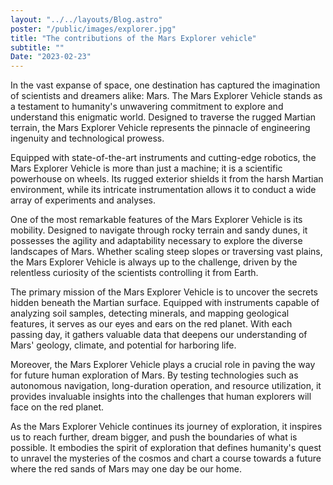 ```yaml
---
layout: "../../layouts/Blog.astro"
poster: "/public/images/explorer.jpg"
title: "The contributions of the Mars Explorer vehicle"
subtitle: ""
Date: "2023-02-23"
---
```

In the vast expanse of space, one destination has captured the imagination of scientists and dreamers alike: Mars. The Mars Explorer Vehicle stands as a testament to humanity's unwavering commitment to explore and understand this enigmatic world. Designed to traverse the rugged Martian terrain, the Mars Explorer Vehicle represents the pinnacle of engineering ingenuity and technological prowess.

Equipped with state-of-the-art instruments and cutting-edge robotics, the Mars Explorer Vehicle is more than just a machine; it is a scientific powerhouse on wheels. Its rugged exterior shields it from the harsh Martian environment, while its intricate instrumentation allows it to conduct a wide array of experiments and analyses.

One of the most remarkable features of the Mars Explorer Vehicle is its mobility. Designed to navigate through rocky terrain and sandy dunes, it possesses the agility and adaptability necessary to explore the diverse landscapes of Mars. Whether scaling steep slopes or traversing vast plains, the Mars Explorer Vehicle is always up to the challenge, driven by the relentless curiosity of the scientists controlling it from Earth.

The primary mission of the Mars Explorer Vehicle is to uncover the secrets hidden beneath the Martian surface. Equipped with instruments capable of analyzing soil samples, detecting minerals, and mapping geological features, it serves as our eyes and ears on the red planet. With each passing day, it gathers valuable data that deepens our understanding of Mars' geology, climate, and potential for harboring life.

Moreover, the Mars Explorer Vehicle plays a crucial role in paving the way for future human exploration of Mars. By testing technologies such as autonomous navigation, long-duration operation, and resource utilization, it provides invaluable insights into the challenges that human explorers will face on the red planet.

As the Mars Explorer Vehicle continues its journey of exploration, it inspires us to reach further, dream bigger, and push the boundaries of what is possible. It embodies the spirit of exploration that defines humanity's quest to unravel the mysteries of the cosmos and chart a course towards a future where the red sands of Mars may one day be our home.